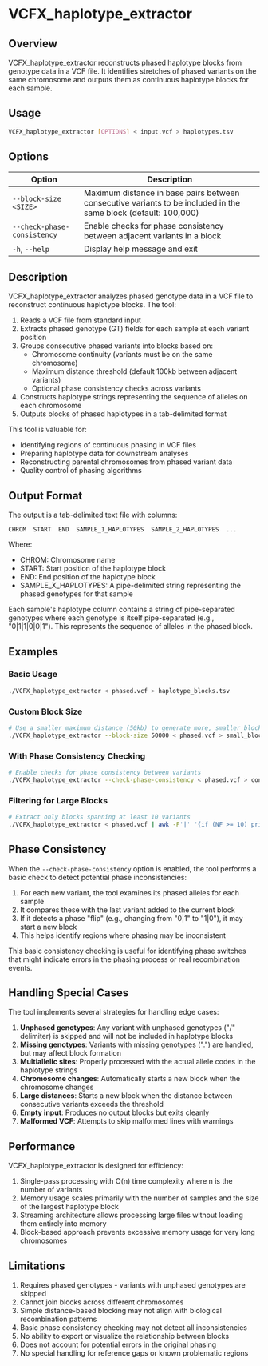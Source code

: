 # VCFX_haplotype_extractor

## Overview

VCFX_haplotype_extractor reconstructs phased haplotype blocks from genotype data in a VCF file. It identifies stretches of phased variants on the same chromosome and outputs them as continuous haplotype blocks for each sample.

## Usage

```bash
VCFX_haplotype_extractor [OPTIONS] < input.vcf > haplotypes.tsv
```

## Options

| Option | Description |
|--------|-------------|
| `--block-size <SIZE>` | Maximum distance in base pairs between consecutive variants to be included in the same block (default: 100,000) |
| `--check-phase-consistency` | Enable checks for phase consistency between adjacent variants in a block |
| `-h`, `--help` | Display help message and exit |

## Description

VCFX_haplotype_extractor analyzes phased genotype data in a VCF file to reconstruct continuous haplotype blocks. The tool:

1. Reads a VCF file from standard input
2. Extracts phased genotype (GT) fields for each sample at each variant position
3. Groups consecutive phased variants into blocks based on:
   - Chromosome continuity (variants must be on the same chromosome)
   - Maximum distance threshold (default 100kb between adjacent variants)
   - Optional phase consistency checks across variants
4. Constructs haplotype strings representing the sequence of alleles on each chromosome
5. Outputs blocks of phased haplotypes in a tab-delimited format

This tool is valuable for:
- Identifying regions of continuous phasing in VCF files
- Preparing haplotype data for downstream analyses
- Reconstructing parental chromosomes from phased variant data
- Quality control of phasing algorithms

## Output Format

The output is a tab-delimited text file with columns:

```
CHROM  START  END  SAMPLE_1_HAPLOTYPES  SAMPLE_2_HAPLOTYPES  ...
```

Where:
- CHROM: Chromosome name
- START: Start position of the haplotype block
- END: End position of the haplotype block
- SAMPLE_X_HAPLOTYPES: A pipe-delimited string representing the phased genotypes for that sample

Each sample's haplotype column contains a string of pipe-separated genotypes where each genotype is itself pipe-separated (e.g., "0|1|1|0|0|1"). This represents the sequence of alleles in the phased block.

## Examples

### Basic Usage

```bash
./VCFX_haplotype_extractor < phased.vcf > haplotype_blocks.tsv
```

### Custom Block Size

```bash
# Use a smaller maximum distance (50kb) to generate more, smaller blocks
./VCFX_haplotype_extractor --block-size 50000 < phased.vcf > small_blocks.tsv
```

### With Phase Consistency Checking

```bash
# Enable checks for phase consistency between variants
./VCFX_haplotype_extractor --check-phase-consistency < phased.vcf > consistent_blocks.tsv
```

### Filtering for Large Blocks

```bash
# Extract only blocks spanning at least 10 variants
./VCFX_haplotype_extractor < phased.vcf | awk -F'|' '{if (NF >= 10) print}' > large_blocks.tsv
```

## Phase Consistency

When the `--check-phase-consistency` option is enabled, the tool performs a basic check to detect potential phase inconsistencies:

1. For each new variant, the tool examines its phased alleles for each sample
2. It compares these with the last variant added to the current block
3. If it detects a phase "flip" (e.g., changing from "0|1" to "1|0"), it may start a new block
4. This helps identify regions where phasing may be inconsistent

This basic consistency checking is useful for identifying phase switches that might indicate errors in the phasing process or real recombination events.

## Handling Special Cases

The tool implements several strategies for handling edge cases:

1. **Unphased genotypes**: Any variant with unphased genotypes ("/" delimiter) is skipped and will not be included in haplotype blocks
2. **Missing genotypes**: Variants with missing genotypes (".") are handled, but may affect block formation
3. **Multiallelic sites**: Properly processed with the actual allele codes in the haplotype strings
4. **Chromosome changes**: Automatically starts a new block when the chromosome changes
5. **Large distances**: Starts a new block when the distance between consecutive variants exceeds the threshold
6. **Empty input**: Produces no output blocks but exits cleanly
7. **Malformed VCF**: Attempts to skip malformed lines with warnings

## Performance

VCFX_haplotype_extractor is designed for efficiency:

1. Single-pass processing with O(n) time complexity where n is the number of variants
2. Memory usage scales primarily with the number of samples and the size of the largest haplotype block
3. Streaming architecture allows processing large files without loading them entirely into memory
4. Block-based approach prevents excessive memory usage for very long chromosomes

## Limitations

1. Requires phased genotypes - variants with unphased genotypes are skipped
2. Cannot join blocks across different chromosomes
3. Simple distance-based blocking may not align with biological recombination patterns
4. Basic phase consistency checking may not detect all inconsistencies
5. No ability to export or visualize the relationship between blocks
6. Does not account for potential errors in the original phasing
7. No special handling for reference gaps or known problematic regions 